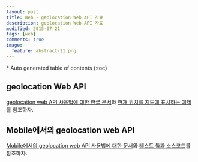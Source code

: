 ```yaml
---
layout: post
title: Web - geolocation Web API 자료
description: geolocation Web API 자료
modified: 2015-07-21
tags: [web]
comments: true
image:
  feature: abstract-21.png
---
```


<section id="table-of-contents" class="toc">
<div id="drawer" markdown="1">
*  Auto generated table of contents
{:toc}
</div>
</section><!-- /#table-of-contents -->

## geolocation Web API

[geolocation web API 사용법에 대한 한글 문서](https://developer.mozilla.org/ko/docs/WebAPI/Using_geolocation)와 [현재 위치를 지도에 표시하는 예제](http://html5demos.com/geo)를 참조하자.

## Mobile에서의 geolocation web API 

[Mobile에서의 geolocation web API 사용법에 대한 문서](https://mobiforge.com/design-development/html5-mobile-web-a-guide-geolocation-api)와 [테스트 툴과 소스코드](https://github.com/Esri/html5-geolocation-tool-js)를 참조하자.



